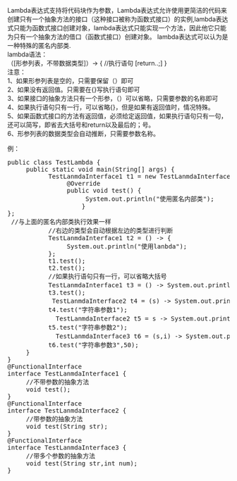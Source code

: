 Lambda表达式支持将代码块作为参数，Lambda表达式允许使用更简洁的代码来创建只有一个抽象方法的接口（这种接口被称为函数式接口）的实例,lambda表达式只能为函数式接口创建对象，lambda表达式只能实现一个方法，因此他它只能为只有一个抽象方法的借口（函数式接口）创建对象。
lambda表达式可以认为是一种特殊的匿名内部类.<br>
lambda语法：<br>
     （[形参列表，不带数据类型]）-> {
     //执行语句
     [return..;]
}<br>
注意：<br>
1、如果形参列表是空的，只需要保留（）即可<br>
2、如果没有返回值。只需要在{}写执行语句即可<br>
3、如果接口的抽象方法只有一个形参，（）可以省略，只需要参数的名称即可<br>
4、如果执行语句只有一行，可以省略{}，但是如果有返回值时，情况特殊。<br>
5、如果函数式接口的方法有返回值，必须给定返回值，如果执行语句只有一句，还可以简写，即省去大括号和return以及最后的；号。<br>
6、形参列表的数据类型会自动推断，只需要参数名称。<br>

例：
<pre>
public class TestLambda {
     public static void main(String[] args) {
           TestLanmdaInterface1 t1 = new TestLanmdaInterface1() {
                @Override
                public void test() {
                     System.out.println("使用匿名内部类");
                    }
};
 //与上面的匿名内部类执行效果一样
           //右边的类型会自动根据左边的类型进行判断
           TestLanmdaInterface1 t2 = () -> {
                System.out.println("使用lanbda");
           };
           t1.test();
           t2.test();
           //如果执行语句只有一行，可以省略大括号
           TestLanmdaInterface1 t3 = () -> System.out.println("省略执行语句大括号，使用lanbda");
           t3.test();
 		    TestLanmdaInterface2 t4 = (s) -> System.out.println("使用lanbda表达式，带1个参数，参数为："+s);
           t4.test("字符串参数1");
 			 TestLanmdaInterface2 t5 = s -> System.out.println("使用lanbda表达式，只带1个参数，可省略参数的圆括号，参数为："+s);
           t5.test("字符串参数2");
 			 TestLanmdaInterface3 t6 = (s,i) -> System.out.println("使用lanbda表达式，带两个参数，不可以省略圆括号，参数为："+s+"  "+ i);
           t6.test("字符串参数3",50);
     }
}
@FunctionalInterface
interface TestLanmdaInterface1 {
     //不带参数的抽象方法
     void test();
}
@FunctionalInterface
interface TestLanmdaInterface2 {
     //带参数的抽象方法
     void test(String str);
}
@FunctionalInterface
interface TestLanmdaInterface3 {
     //带多个参数的抽象方法
     void test(String str,int num);
}
</pre>
        